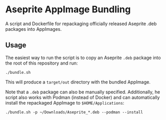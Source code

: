 # Aseprite AppImage Bundling

A script and Dockerfile for repackaging officially released Aseprite .deb
packages into AppImages.

## Usage

The easiest way to run the script is to copy an Aseprite `.deb` package into the
root of this repository and run:

```
./bundle.sh
```

This will produce a `target/out` directory with the bundled AppImage.

Note that a `.deb` package can also be manually specified. Additionally, he
script also works with Podman (instead of Docker) and can automatically install
the repackaged AppImage to `$HOME/Applications`:

```
./bundle.sh -p ~/Downloads/Aseprite_*.deb --podman --install
```
